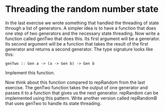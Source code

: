 # Threading the random number state

In the last exercise we wrote something that handled the threading of state
through a list of generators.  A simpler idea is to have a function that does
one step of two generators and the necessary state threading.  Now write a
function called genTwo that does this.  Its first argument will be a
generator.  Its second argument will be a function that takes the result of
the first generator and returns a second generator.  The type signature looks
like this:

    genTwo :: Gen a -> (a -> Gen b) -> Gen b

Implement this function.

Now think about this function compared to repRandom from the last exercise.  The
genTwo function takes the output of one generator and passes it to a function
that gives us the next generator.  repRandom can be implemented using this
pattern.  Write another version called repRandomB that uses genTwo to handle
its state threading.

